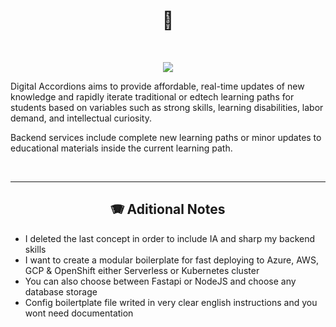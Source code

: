 <h1 align="center">📝 </h1>

<br/>

<p align="center">
  <img src="https://github.com/opensourceducation/Digital-Accordions/actions/workflows/unit_integration_tests.yml/badge.svg">
</p>

Digital Accordions aims to provide affordable, real-time updates of new knowledge and rapidly iterate traditional or edtech learning paths for students based on variables such as strong skills, learning disabilities, labor demand, and intellectual curiosity. 

Backend services include complete new learning paths or minor updates to educational materials inside the current learning path.  

<br/>
<hr/>

<h2 align=center> 🪗 Aditional Notes </h2>
 
- I deleted the last concept in order to include IA and sharp my backend skills
- I want to create a modular boilerplate for fast deploying to Azure, AWS, GCP  & OpenShift either Serverless or Kubernetes cluster
- You can also choose between Fastapi or NodeJS and choose any database storage
- Config boilertplate file writed in very clear english instructions and you wont need documentation 
